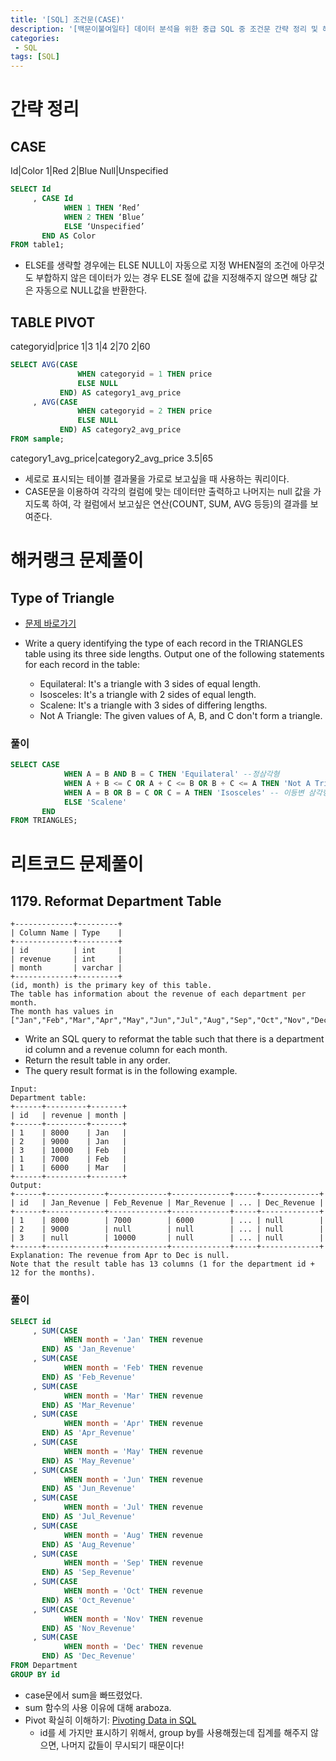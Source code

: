 ```yaml
---
title: '[SQL] 조건문(CASE)'
description: '[백문이불여일타] 데이터 분석을 위한 중급 SQL 중 조건문 간략 정리 및 해커랭크 문제 풀이'
categories:
 - SQL
tags: [SQL]
---
```


# 간략 정리

## CASE

Id|Color
1|Red
2|Blue
Null|Unspecified

```sql
SELECT Id
     , CASE Id
            WHEN 1 THEN ‘Red’
            WHEN 2 THEN ‘Blue’
            ELSE ‘Unspecified’
       END AS Color
FROM table1;
```

- ELSE를 생략할 경우에는 ELSE NULL이 자동으로 지정 WHEN절의 조건에 아무것도 부합하지 않은 데이터가 있는 경우 ELSE 절에 값을 지정해주지 않으면 해당 값은 자동으로 NULL값을 반환한다.

## TABLE PIVOT

categoryid|price
1|3
1|4
2|70
2|60

```sql
SELECT AVG(CASE
               WHEN categoryid = 1 THEN price
               ELSE NULL
           END) AS category1_avg_price
     , AVG(CASE
               WHEN categoryid = 2 THEN price
               ELSE NULL
           END) AS category2_avg_price
FROM sample;
```

category1_avg_price|category2_avg_price
3.5|65

- 세로로 표시되는 테이블 결과물을 가로로 보고싶을 때 사용하는 쿼리이다.
- CASE문을 이용하여 각각의 컬럼에 맞는 데이터만 출력하고 나머지는 null 값을 가지도록 하여, 각 컬럼에서 보고싶은 연산(COUNT, SUM, AVG 등등)의 결과를 보여준다.

# 해커랭크 문제풀이

## Type of Triangle

- [문제 바로가기](https://www.hackerrank.com/challenges/what-type-of-triangle/problem?h_r=internal-search)

- Write a query identifying the type of each record in the TRIANGLES table using its three side lengths. Output one of the following statements for each record in the table:
    - Equilateral: It's a triangle with 3 sides of equal length.
    - Isosceles: It's a triangle with 2 sides of equal length.
    - Scalene: It's a triangle with 3 sides of differing lengths.
    - Not A Triangle: The given values of A, B, and C don't form a triangle.

### 풀이

```sql
SELECT CASE
            WHEN A = B AND B = C THEN 'Equilateral' --정삼각형
            WHEN A + B <= C OR A + C <= B OR B + C <= A THEN 'Not A Triangle' -- 삼각형이 아님
            WHEN A = B OR B = C OR C = A THEN 'Isosceles' -- 이등변 삼각형
            ELSE 'Scalene'
       END
FROM TRIANGLES;
```

# 리트코드 문제풀이

## 1179. Reformat Department Table

```
+-------------+---------+
| Column Name | Type    |
+-------------+---------+
| id          | int     |
| revenue     | int     |
| month       | varchar |
+-------------+---------+
(id, month) is the primary key of this table.
The table has information about the revenue of each department per month.
The month has values in ["Jan","Feb","Mar","Apr","May","Jun","Jul","Aug","Sep","Oct","Nov","Dec"].
```

- Write an SQL query to reformat the table such that there is a department id column and a revenue column for each month.
- Return the result table in any order.
- The query result format is in the following example.

```
Input: 
Department table:
+------+---------+-------+
| id   | revenue | month |
+------+---------+-------+
| 1    | 8000    | Jan   |
| 2    | 9000    | Jan   |
| 3    | 10000   | Feb   |
| 1    | 7000    | Feb   |
| 1    | 6000    | Mar   |
+------+---------+-------+
Output: 
+------+-------------+-------------+-------------+-----+-------------+
| id   | Jan_Revenue | Feb_Revenue | Mar_Revenue | ... | Dec_Revenue |
+------+-------------+-------------+-------------+-----+-------------+
| 1    | 8000        | 7000        | 6000        | ... | null        |
| 2    | 9000        | null        | null        | ... | null        |
| 3    | null        | 10000       | null        | ... | null        |
+------+-------------+-------------+-------------+-----+-------------+
Explanation: The revenue from Apr to Dec is null.
Note that the result table has 13 columns (1 for the department id + 12 for the months).
```

### 풀이

```sql
SELECT id
     , SUM(CASE
            WHEN month = 'Jan' THEN revenue
       END) AS 'Jan_Revenue'
     , SUM(CASE
            WHEN month = 'Feb' THEN revenue
       END) AS 'Feb_Revenue'
     , SUM(CASE
            WHEN month = 'Mar' THEN revenue
       END) AS 'Mar_Revenue'
     , SUM(CASE
            WHEN month = 'Apr' THEN revenue
       END) AS 'Apr_Revenue'
     , SUM(CASE
            WHEN month = 'May' THEN revenue
       END) AS 'May_Revenue'
     , SUM(CASE
            WHEN month = 'Jun' THEN revenue
       END) AS 'Jun_Revenue'
     , SUM(CASE
            WHEN month = 'Jul' THEN revenue
       END) AS 'Jul_Revenue'
     , SUM(CASE
            WHEN month = 'Aug' THEN revenue
       END) AS 'Aug_Revenue'
     , SUM(CASE
            WHEN month = 'Sep' THEN revenue
       END) AS 'Sep_Revenue'
     , SUM(CASE
            WHEN month = 'Oct' THEN revenue
       END) AS 'Oct_Revenue'
     , SUM(CASE
            WHEN month = 'Nov' THEN revenue
       END) AS 'Nov_Revenue'
     , SUM(CASE
            WHEN month = 'Dec' THEN revenue
       END) AS 'Dec_Revenue'
FROM Department
GROUP BY id
```

- case문에서 sum을 빠뜨렸었다.
- sum 함수의 사용 이유에 대해 araboza.
- Pivot 확실히 이해하기: [Pivoting Data in SQL](https://mode.com/sql-tutorial/sql-pivot-table/)
     - id를 세 가지만 표시하기 위해서, group by를 사용해줬는데 집계를 해주지 않으면, 나머지 값들이 무시되기 때문이다!
